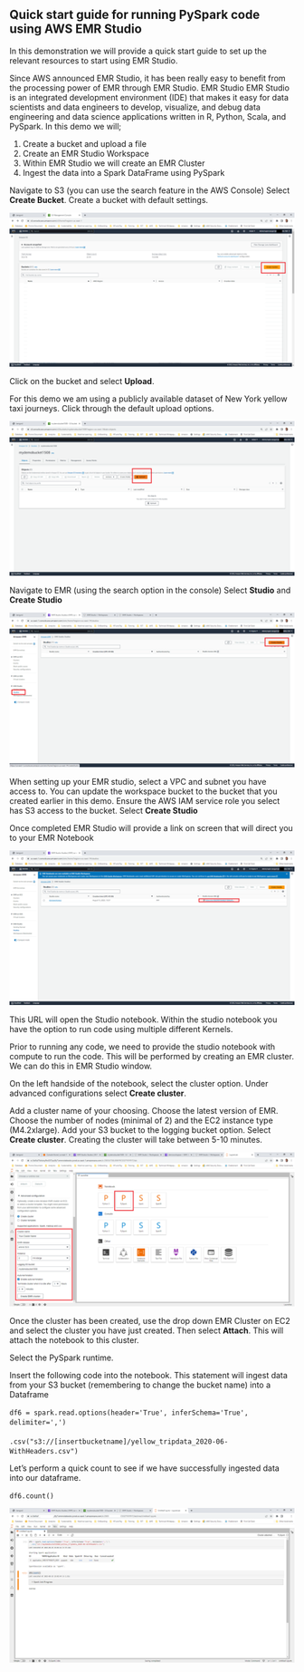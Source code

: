 <h2> Quick start guide for running PySpark code using AWS EMR Studio </h2>

In this demonstration we will provide a quick start guide to set up the relevant resources to start using EMR Studio.  

Since AWS announced EMR Studio, it has been really easy to benefit from the processing power of EMR through EMR Studio.  EMR Studio EMR Studio is an integrated development environment (IDE) that makes it easy for data scientists and data engineers to develop, visualize, and debug data engineering and data science applications written in R, Python, Scala, and PySpark.
In this demo we will;

1.	Create a bucket and upload a file
2.	Create an EMR Studio Workspace
3.	Within EMR Studio we will create an EMR Cluster
4.	Ingest the data into a Spark DataFrame using PySpark

Navigate to S3 (you can use the search feature in the AWS Console)
Select **Create Bucket**. Create a bucket with default settings.  

![pyCreateBucket](./images/pyCreateBucket.png)

Click on the bucket and select **Upload**.

For this demo we am using a publicly available dataset of New York yellow taxi journeys.  Click through the default upload options.  

![pyUploaddata](./images/pyUploaddata.png)

Navigate to EMR (using the search option in the console) Select **Studio** and **Create Studio**

![pycreateEMRStudio](./images/pycreateEMRStudio.png)

When setting up your EMR studio, select a VPC and subnet you have access to.  You can update the workspace bucket to the bucket that you created earlier in this demo.  Ensure the AWS IAM service role you select has S3 access to the bucket. Select **Create Studio**

Once completed EMR Studio will provide a link on screen that will direct you to your EMR Notebook


![pyStudioAccess](./images/pyStudioAccess.png)

This URL will open the Studio notebook.  Within the studio notebook you have the option to run code using multiple different Kernels.  

Prior to running any code, we need to provide the studio notebook with compute to run the code.  This will be performed by creating an EMR cluster.  We can do this in EMR Studio window.  

On the left handside of the notebook, select the cluster option.  Under advanced configurations select **Create cluster**.  

Add a cluster name of your choosing.  Choose the latest version of EMR.  Choose the number of nodes (minimal of 2) and the EC2 instance type (M4.2xlarge).  Add your S3 bucket to the logging bucket option.  Select **Create cluster**. Creating the cluster will take between 5-10 minutes.  

![pyCreateCluster](./images/pyCreateCluster.png)

Once the cluster has been created, use the drop down EMR Cluster on EC2 and select the cluster you have just created.  Then select **Attach**.  This will attach the notebook to this cluster.  

Select the PySpark runtime.    

Insert the following code into the notebook.  This statement will ingest data from your S3 bucket (remembering to change the bucket name) into a Dataframe

<code>df6 = spark.read.options(header='True', inferSchema='True', delimiter=',') \
  .csv("s3://[insertbucketname]/yellow_tripdata_2020-06-WithHeaders.csv")</code>

Let’s perform a quick count to see if we have successfully ingested data into our dataframe.

<code>df6.count()</code>

![pySuccess](./images/pySuccess.png)